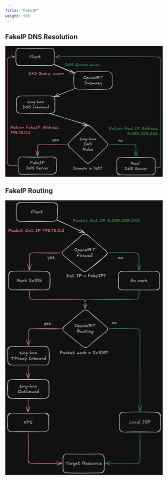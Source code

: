 ```yaml
---
title: "FakeIP"
weight: 998
---
```


## FakeIP DNS Resolution
![FakeIP](images/fakeip-dns-resolution.png)

## FakeIP Routing
![FakeIP Routing](images/fakeip-routing.png)